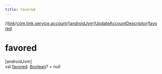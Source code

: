 ```yaml
---
title: favored
---
```

//[link](../../../index.html)/[com.tink.service.account](../index.html)/[[androidJvm]UpdateAccountDescriptor](index.html)/[favored](favored.html)



# favored



[androidJvm]\
val [favored](favored.html): [Boolean](https://kotlinlang.org/api/latest/jvm/stdlib/kotlin/-boolean/index.html)? = null




